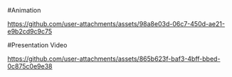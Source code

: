 #Animation

https://github.com/user-attachments/assets/98a8e03d-06c7-450d-ae21-e9b2cd9c9c75

#Presentation Video

https://github.com/user-attachments/assets/865b623f-baf3-4bff-bbed-0c875c0e9e38
